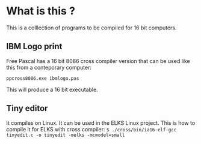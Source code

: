 # What is this ?
This is a colllection of programs to be compiled for 16 bit computers.

## IBM Logo print ##
Free Pascal has a 16 bit 8086 cross compiler version that can be used like this from a conteporary computer:

`ppcross8086.exe ibmlogo.pas`

This will produce a 16 bit executable.

## Tiny editor ##
It compiles on Linux. It can be used in the ELKS Linux project.
This is how to compile it for ELKS with cross compiler:
`$ ./cross/bin/ia16-elf-gcc tinyedit.c -o tinyedit -melks -mcmodel=small`

